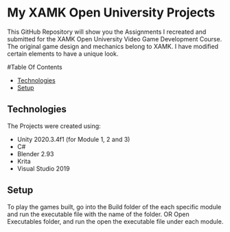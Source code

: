 # My XAMK Open University Projects
This GitHub Repository will show you the Assignments I recreated and submitted for the XAMK Open University Video Game Development Course. The original game design and mechanics belong to XAMK. I have modified certain elements to have a unique look.

#Table Of Contents
* [Technologies](#technologies)
* [Setup](#setup)

## Technologies
The Projects were created using:
* Unity 2020.3.4f1 (for Module 1, 2 and 3)
* C#
* Blender 2.93
* Krita
* Visual Studio 2019

## Setup
To play the games built, go into the Build folder of the each specific module and run the executable file with the name of the folder.
OR
Open Executables folder, and run the open the executable file under each module.
